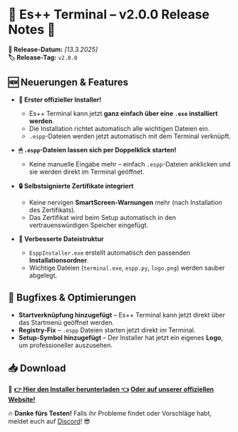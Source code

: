 # 📢 Es++ Terminal – v2.0.0 Release Notes 🚀  
**📅 Release-Datum:** *[13.3.2025]*  
**🏷 Release-Tag:** `v2.0.0`  

## 🆕 Neuerungen & Features  
- **💾 Erster offizieller Installer!**  
  - Es++ Terminal kann jetzt **ganz einfach über eine `.exe` installiert werden**.  
  - Die Installation richtet automatisch alle wichtigen Dateien ein.  
  - `.espp`-Dateien werden jetzt automatisch mit dem Terminal verknüpft.  

- **🖱 `.espp`-Dateien lassen sich per Doppelklick starten!**  
  - Keine manuelle Eingabe mehr – einfach `.espp`-Dateien anklicken und sie werden direkt im Terminal geöffnet.  

- **🔒 Selbstsignierte Zertifikate integriert**  
  - Keine nervigen **SmartScreen-Warnungen** mehr (nach Installation des Zertifikats).  
  - Das Zertifikat wird beim Setup automatisch in den vertrauenswürdigen Speicher eingefügt.  

- **📁 Verbesserte Dateistruktur**  
  - `EsppInstaller.exe` erstellt automatisch den passenden **Installationsordner**.  
  - Wichtige Dateien (`terminal.exe`, `espp.py`, `logo.png`) werden sauber abgelegt.  

## 🐞 Bugfixes & Optimierungen  
- **Startverknüpfung hinzugefügt** – Es++ Terminal kann jetzt direkt über das Startmenü geöffnet werden.  
- **Registry-Fix** – `.espp` Dateien starten jetzt direkt im Terminal.  
- **Setup-Symbol hinzugefügt** – Der Installer hat jetzt ein eigenes **Logo**, um professioneller auszusehen.  

## 📥 Download  
🔹 **[👉 Hier den Installer herunterladen 👈](https://github.com/EministarVR/espp/releases)** **[Oder auf unserer offiziellen Website!](https://eministar.tech)**

🔥 **Danke fürs Testen!** Falls ihr Probleme findet oder Vorschläge habt, meldet euch auf [Discord](https://discord.gg/ErFRp9eSrj)! 😎  
